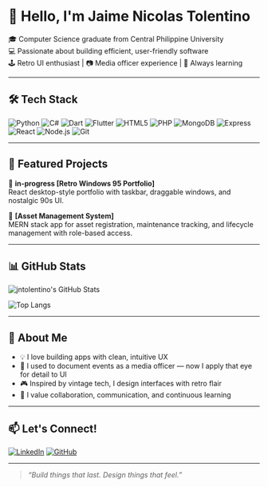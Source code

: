 # 👋 Hello, I'm Jaime Nicolas Tolentino

🎓 Computer Science graduate from Central Philippine University  
💻 Passionate about building efficient, user-friendly software  
🕹️ Retro UI enthusiast | 📷 Media officer experience | 🌱 Always learning

---

## 🛠️ Tech Stack

![Python](https://img.shields.io/badge/-Python-3776AB?style=flat&logo=python&logoColor=white)
![C#](https://img.shields.io/badge/-CSharp-239120?style=flat&logo=csharp&logoColor=white)
![Dart](https://img.shields.io/badge/-Dart-0175C2?style=flat&logo=dart&logoColor=white)
![Flutter](https://img.shields.io/badge/-Flutter-02569B?style=flat&logo=flutter&logoColor=white)
![HTML5](https://img.shields.io/badge/-HTML5-E34F26?style=flat&logo=html5&logoColor=white)
![PHP](https://img.shields.io/badge/-PHP-777BB4?style=flat&logo=php&logoColor=white)
![MongoDB](https://img.shields.io/badge/-MongoDB-47A248?style=flat&logo=mongodb&logoColor=white)
![Express](https://img.shields.io/badge/-Express.js-000000?style=flat&logo=express&logoColor=white)
![React](https://img.shields.io/badge/-React-61DAFB?style=flat&logo=react&logoColor=black)
![Node.js](https://img.shields.io/badge/-Node.js-339933?style=flat&logo=nodedotjs&logoColor=white)
![Git](https://img.shields.io/badge/-Git-F05032?style=flat&logo=git&logoColor=white)

---

## 🚀 Featured Projects

🔹 **in-progress [Retro Windows 95 Portfolio]**  
React desktop-style portfolio with taskbar, draggable windows, and nostalgic 90s UI.

🔹 **[Asset Management System]**  
MERN stack app for asset registration, maintenance tracking, and lifecycle management with role-based access.


---

## 📊 GitHub Stats

![jntolentino's GitHub Stats](https://github-readme-stats.vercel.app/api?username=jntolentino&show_icons=true&theme=tokyonight)

![Top Langs](https://github-readme-stats.vercel.app/api/top-langs/?username=jntolentino&layout=compact&theme=tokyonight)

---

## 🎯 About Me

- 💡 I love building apps with clean, intuitive UX
- 📸 I used to document events as a media officer — now I apply that eye for detail to UI
- 🎮 Inspired by vintage tech, I design interfaces with retro flair
- 🤝 I value collaboration, communication, and continuous learning

---

## 📫 Let's Connect!

[![LinkedIn](https://img.shields.io/badge/-LinkedIn-blue?style=flat&logo=Linkedin&logoColor=white)](https://www.linkedin.com/in/jntolentino1201/)
[![GitHub](https://img.shields.io/badge/-GitHub-181717?style=flat&logo=github&logoColor=white)](https://github.com/jntolentino)


---

> *“Build things that last. Design things that feel.”*



